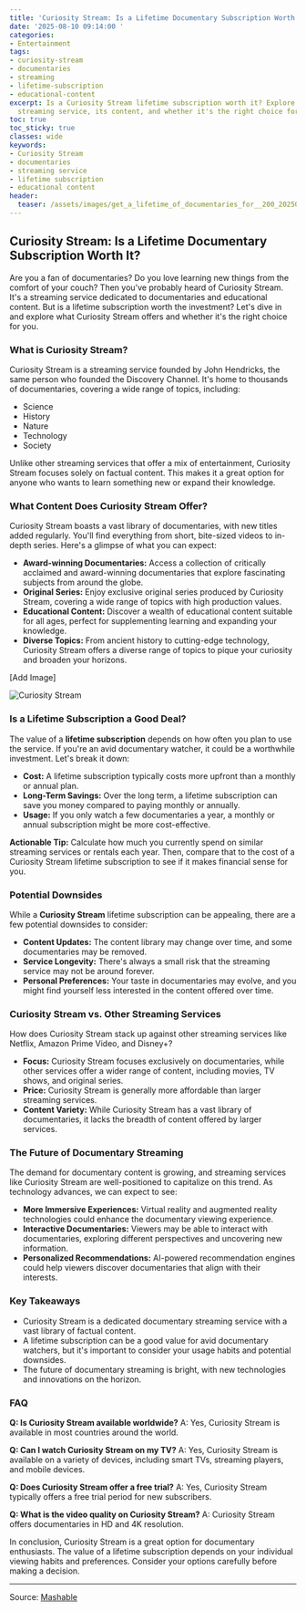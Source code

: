 ```yaml
---
title: 'Curiosity Stream: Is a Lifetime Documentary Subscription Worth It?'
date: '2025-08-10 09:14:00 '
categories:
- Entertainment
tags:
- curiosity-stream
- documentaries
- streaming
- lifetime-subscription
- educational-content
excerpt: Is a Curiosity Stream lifetime subscription worth it? Explore the documentary
  streaming service, its content, and whether it's the right choice for you.
toc: true
toc_sticky: true
classes: wide
keywords:
- Curiosity Stream
- documentaries
- streaming service
- lifetime subscription
- educational content
header:
  teaser: /assets/images/get_a_lifetime_of_documentaries_for__200_20250810091400.jpg
---
```


## Curiosity Stream: Is a Lifetime Documentary Subscription Worth It?

Are you a fan of documentaries? Do you love learning new things from the comfort of your couch? Then you've probably heard of Curiosity Stream. It's a streaming service dedicated to documentaries and educational content. But is a lifetime subscription worth the investment? Let's dive in and explore what Curiosity Stream offers and whether it's the right choice for you.

### What is Curiosity Stream?

Curiosity Stream is a streaming service founded by John Hendricks, the same person who founded the Discovery Channel. It's home to thousands of documentaries, covering a wide range of topics, including:

*   Science
*   History
*   Nature
*   Technology
*   Society

Unlike other streaming services that offer a mix of entertainment, Curiosity Stream focuses solely on factual content. This makes it a great option for anyone who wants to learn something new or expand their knowledge.

### What Content Does Curiosity Stream Offer?

Curiosity Stream boasts a vast library of documentaries, with new titles added regularly. You'll find everything from short, bite-sized videos to in-depth series. Here's a glimpse of what you can expect:

*   **Award-winning Documentaries:** Access a collection of critically acclaimed and award-winning documentaries that explore fascinating subjects from around the globe.
*   **Original Series:** Enjoy exclusive original series produced by Curiosity Stream, covering a wide range of topics with high production values.
*   **Educational Content:** Discover a wealth of educational content suitable for all ages, perfect for supplementing learning and expanding your knowledge.
*   **Diverse Topics:** From ancient history to cutting-edge technology, Curiosity Stream offers a diverse range of topics to pique your curiosity and broaden your horizons.

[Add Image]

![Curiosity Stream](https://helios-i.mashable.com/imagery/articles/02PVQcWUHf18LA55BLorrCH/hero-image.jpg)

### Is a Lifetime Subscription a Good Deal?

The value of a **lifetime subscription** depends on how often you plan to use the service. If you're an avid documentary watcher, it could be a worthwhile investment. Let's break it down:

*   **Cost:** A lifetime subscription typically costs more upfront than a monthly or annual plan.
*   **Long-Term Savings:** Over the long term, a lifetime subscription can save you money compared to paying monthly or annually.
*   **Usage:** If you only watch a few documentaries a year, a monthly or annual subscription might be more cost-effective.

**Actionable Tip:** Calculate how much you currently spend on similar streaming services or rentals each year. Then, compare that to the cost of a Curiosity Stream lifetime subscription to see if it makes financial sense for you.

### Potential Downsides

While a **Curiosity Stream** lifetime subscription can be appealing, there are a few potential downsides to consider:

*   **Content Updates:** The content library may change over time, and some documentaries may be removed.
*   **Service Longevity:** There's always a small risk that the streaming service may not be around forever.
*   **Personal Preferences:** Your taste in documentaries may evolve, and you might find yourself less interested in the content offered over time.

### Curiosity Stream vs. Other Streaming Services

How does Curiosity Stream stack up against other streaming services like Netflix, Amazon Prime Video, and Disney+?

*   **Focus:** Curiosity Stream focuses exclusively on documentaries, while other services offer a wider range of content, including movies, TV shows, and original series.
*   **Price:** Curiosity Stream is generally more affordable than larger streaming services.
*   **Content Variety:** While Curiosity Stream has a vast library of documentaries, it lacks the breadth of content offered by larger services.

### The Future of Documentary Streaming

The demand for documentary content is growing, and streaming services like Curiosity Stream are well-positioned to capitalize on this trend. As technology advances, we can expect to see:

*   **More Immersive Experiences:** Virtual reality and augmented reality technologies could enhance the documentary viewing experience.
*   **Interactive Documentaries:** Viewers may be able to interact with documentaries, exploring different perspectives and uncovering new information.
*   **Personalized Recommendations:** AI-powered recommendation engines could help viewers discover documentaries that align with their interests.

### Key Takeaways

*   Curiosity Stream is a dedicated documentary streaming service with a vast library of factual content.
*   A lifetime subscription can be a good value for avid documentary watchers, but it's important to consider your usage habits and potential downsides.
*   The future of documentary streaming is bright, with new technologies and innovations on the horizon.

### FAQ

**Q: Is Curiosity Stream available worldwide?**
A: Yes, Curiosity Stream is available in most countries around the world.

**Q: Can I watch Curiosity Stream on my TV?**
A: Yes, Curiosity Stream is available on a variety of devices, including smart TVs, streaming players, and mobile devices.

**Q: Does Curiosity Stream offer a free trial?**
A: Yes, Curiosity Stream typically offers a free trial period for new subscribers.

**Q: What is the video quality on Curiosity Stream?**
A: Curiosity Stream offers documentaries in HD and 4K resolution.

In conclusion, Curiosity Stream is a great option for documentary enthusiasts. The value of a lifetime subscription depends on your individual viewing habits and preferences. Consider your options carefully before making a decision.

---

Source: [Mashable](https://mashable.com/deals/aug-10-curiosity-stream-standard-plan-lifetime-subscription)